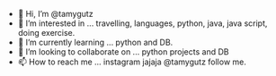 - 👋 Hi, I’m @tamygutz
- 👀 I’m interested in ... travelling, languages, python, java, java script, doing exercise. 
- 🌱 I’m currently learning ...  python and DB.
- 💞️ I’m looking to collaborate on ... python projects and DB 
- 📫 How to reach me ... instagram jajaja @tamygutz follow me. 

<!---
tamygutz/tamygutz is a ✨ special ✨ repository because its `README.md` (this file) appears on your GitHub profile.
You can click the Preview link to take a look at your changes.
--->
